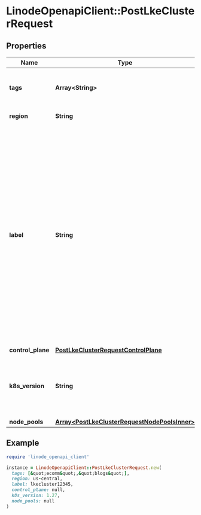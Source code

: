 # LinodeOpenapiClient::PostLkeClusterRequest

## Properties

| Name | Type | Description | Notes |
| ---- | ---- | ----------- | ----- |
| **tags** | **Array&lt;String&gt;** | __Filterable__ An array of tags applied to the Kubernetes cluster. Tags are for organizational purposes only. | [optional] |
| **region** | **String** | __Filterable__ This Kubernetes cluster&#39;s location. |  |
| **label** | **String** | __Filterable__ This Kubernetes cluster&#39;s unique label for display purposes only. Labels have the following constraints:    - UTF-8 characters will be returned by the API using escape sequences of their Unicode code points. For example, the Japanese character _か_ is 3 bytes in UTF-8 (&#x60;0xE382AB&#x60;). Its Unicode code point is 2 bytes (&#x60;0x30AB&#x60;). APIv4 supports this character and the API will return it as the escape sequence using six 1 byte characters which represent 2 bytes of Unicode code point (&#x60;\&quot;\\u30ab\&quot;&#x60;).    - 4 byte UTF-8 characters are not supported.    - If the label is entirely composed of UTF-8 characters, the API response will return the code points using up to 193 1 byte characters. |  |
| **control_plane** | [**PostLkeClusterRequestControlPlane**](PostLkeClusterRequestControlPlane.md) |  | [optional] |
| **k8s_version** | **String** | __Filterable__ The desired Kubernetes version for this Kubernetes cluster in the format of &amp;lt;major&amp;gt;.&amp;lt;minor&amp;gt;, and the latest supported patch version will be deployed. |  |
| **node_pools** | [**Array&lt;PostLkeClusterRequestNodePoolsInner&gt;**](PostLkeClusterRequestNodePoolsInner.md) |  |  |

## Example

```ruby
require 'linode_openapi_client'

instance = LinodeOpenapiClient::PostLkeClusterRequest.new(
  tags: [&quot;ecomm&quot;,&quot;blogs&quot;],
  region: us-central,
  label: lkecluster12345,
  control_plane: null,
  k8s_version: 1.27,
  node_pools: null
)
```

